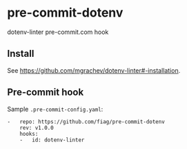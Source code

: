 # pre-commit-dotenv

dotenv-linter pre-commit.com hook

## Install

See <https://github.com/mgrachev/dotenv-linter#-installation>.

## Pre-commit hook

Sample `.pre-commit-config.yaml`:

```
-   repo: https://github.com/fiag/pre-commit-dotenv
    rev: v1.0.0
    hooks:
    -   id: dotenv-linter
```
